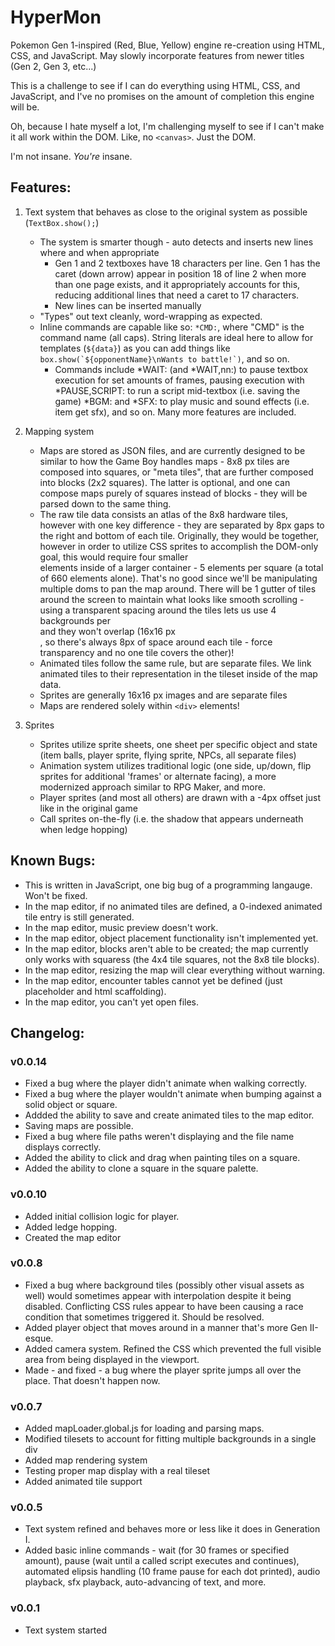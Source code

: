 # HyperMon
Pokemon Gen 1-inspired (Red, Blue, Yellow) engine re-creation using HTML, CSS, and JavaScript.  May slowly incorporate features from newer titles (Gen 2, Gen 3, etc...)

This is a challenge to see if I can do everything using HTML, CSS, and JavaScript, and I've no promises on the amount of completion this engine will be.

Oh, because I hate myself a lot, I'm challenging myself to see if I can't make it all work within the DOM.  Like, no `<canvas>`.  Just the DOM.



I'm not insane.  *You're* insane.


## Features:
1. Text system that behaves as close to the original system as possible (`TextBox.show();`)
    - The system is smarter though - auto detects and inserts new lines where and when appropriate
        - Gen 1 and 2 textboxes have 18 characters per line.  Gen 1 has the caret (down arrow) appear in position 18 of line 2 when more than one page exists, and it appropriately accounts for this, reducing additional lines that need a caret to 17 characters.
        - New lines can be inserted manually
    - "Types" out text cleanly, word-wrapping as expected.
    - Inline commands are capable like so: `*CMD:`, where "CMD" is the command name (all caps).  String literals are ideal here to allow for templates (`${data}`) as you can add things like ```box.show(`${opponentName}\nWants to battle!`)```, and so on.
        - Commands include *WAIT: (and *WAIT,nn:) to pause textbox execution for set amounts of frames, pausing execution with *PAUSE,SCRIPT: to run a script mid-textbox (i.e. saving the game) *BGM: and *SFX: to play music and sound effects (i.e. item get sfx), and so on.  Many more features are included.

2. Mapping system
    - Maps are stored as JSON files, and are currently designed to be similar to how the Game Boy handles maps - 8x8 px tiles are composed into squares, or "meta tiles", that are further composed into blocks (2x2 squares).  The latter is optional, and one can compose maps purely of squares instead of blocks - they will be parsed down to the same thing.
    - The raw tile data consists an atlas of the 8x8 hardware tiles, however with one key difference - they are separated by 8px gaps to the right and bottom of each tile.  Originally, they would be together, however in order to utilize CSS sprites to accomplish the DOM-only goal, this would require four smaller <div> elements inside of a larger container - 5 elements per square (a total of 660 elements alone).  That's no good since we'll be manipulating multiple doms to pan the map around.  There will be 1 gutter of tiles around the screen to maintain what looks like smooth scrolling - using a transparent spacing around the tiles lets us use 4 backgrounds per <div> and they won't overlap (16x16 px <div>, so there's always 8px of space around each tile - force transparency and no one tile covers the other)!
    - Animated tiles follow the same rule, but are separate files.  We link animated tiles to their representation in the tileset inside of the map data.
    - Sprites are generally 16x16 px images and are separate files
    - Maps are rendered solely within `<div>` elements!

3. Sprites
    - Sprites utilize sprite sheets, one sheet per specific object and state (item balls, player sprite, flying sprite, NPCs, all separate files)
    - Animation system utilizes traditional logic (one side, up/down, flip sprites for additional 'frames' or alternate facing), a more modernized approach similar to RPG Maker, and more.
    - Player sprites (and most all others) are drawn with a -4px offset just like in the original game
    - Call sprites on-the-fly (i.e. the shadow that appears underneath when ledge hopping)

## Known Bugs:
- This is written in JavaScript, one big bug of a programming langauge.  Won't be fixed.
- In the map editor, if no animated tiles are defined, a 0-indexed animated tile entry is still generated.
- In the map editor, music preview doesn't work.
- In the map editor, object placement functionality isn't implemented yet.
- In the map editor, blocks aren't able to be created; the map currently only works with squaress (the 4x4 tile squares, not the 8x8 tile blocks).
- In the map editor, resizing the map will clear everything without warning.
- In the map editor, encounter tables cannot yet be defined (just placeholder and html scaffolding).
- In the map editor, you can't yet open files.

## Changelog:
### v0.0.14
- Fixed a bug where the player didn't animate when walking correctly.
- Fixed a bug where the player wouldn't animate when bumping against a solid object or square.
- Addded the ability to save and create animated tiles to the map editor.
- Saving maps are possible.
- Fixed a bug where file paths weren't displaying and the file name displays correctly.
- Added the ability to click and drag when painting tiles on a square.
- Added the ability to clone a square in the square palette.

### v0.0.10
- Added initial collision logic for player.
- Added ledge hopping.
- Created the map editor

### v0.0.8
- Fixed a bug where background tiles (possibly other visual assets as well) would sometimes appear with interpolation despite it being disabled.  Conflicting CSS rules appear to have been causing a race condition that sometimes triggered it.  Should be resolved.
- Added player object that moves around in a manner that's more Gen II-esque.
- Added camera system.  Refined the CSS which prevented the full visible area from being displayed in the viewport.
- Made - and fixed - a bug where the player sprite jumps all over the place.  That doesn't happen now.

### v0.0.7
- Added mapLoader.global.js for loading and parsing maps.
- Modified tilesets to account for fitting multiple backgrounds in a single div
- Added map rendering system
- Testing proper map display with a real tileset
- Added animated tile support

### v0.0.5
- Text system refined and behaves more or less like it does in Generation I.
- Added basic inline commands - wait (for 30 frames or specified amount), pause (wait until a called script executes and continues), automated elipsis handling (10 frame pause for each dot printed), audio playback, sfx playback, auto-advancing of text, and more.

### v0.0.1
- Text system started